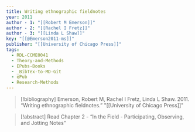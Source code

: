```yaml
---
title: Writing ethnographic fieldnotes
year: 2011
author - 1: "[[Robert M Emerson]]"
author - 2: "[[Rachel I Fretz]]"
author - 3: "[[Linda L Shaw]]"
key: "[[@Emerson2011-ms]]"
publisher: "[[University of Chicago Press]]"
tags:
  - RDL-CCME0041
  - Theory-and-Methods
  - EPubs-Books
  - _BibTex-to-MD-Git
  - ePub
  - Research-Methods
---
```


> [!bibliography]
> Emerson, Robert M, Rachel I Fretz, Linda L Shaw. 2011. “Writing ethnographic fieldnotes.” "[[University of Chicago Press]]"

> [!abstract]
> Read Chapter 2 -  “In the Field -  Participating, Observing, and Jotting Notes”